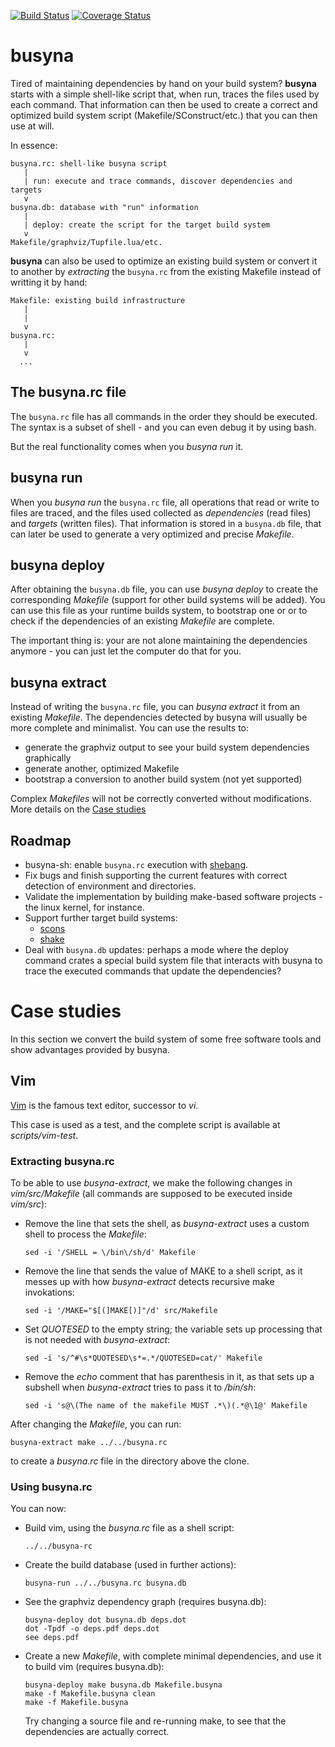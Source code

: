 [![Build Status](https://travis-ci.org/lpenz/busyna.png?branch=master)](https://travis-ci.org/lpenz/busyna)
[![Coverage Status](https://coveralls.io/repos/lpenz/busyna/badge.png?branch=master)](https://coveralls.io/r/lpenz/busyna?branch=master)


# busyna

Tired of maintaining dependencies by hand on your build system? **busyna**
starts with a simple shell-like script that, when run, traces the files used by
each command. That information can then be used to create a correct and
optimized build system script (Makefile/SConstruct/etc.) that you can then use
at will.

In essence:
```
busyna.rc: shell-like busyna script
   |
   | run: execute and trace commands, discover dependencies and targets
   v
busyna.db: database with "run" information
   |
   | deploy: create the script for the target build system
   v
Makefile/graphviz/Tupfile.lua/etc.
```

**busyna** can also be used to optimize an existing build system or convert it
to another by *extracting* the `busyna.rc` from the existing Makefile instead
of writting it by hand:
```
Makefile: existing build infrastructure
   |
   |
   v
busyna.rc:
   |
   v
  ...
```


## The busyna.rc file

The `busyna.rc` file has all commands in the order they should be executed. The
syntax is a subset of shell - and you can even debug it by using bash.

But the real functionality comes when you *busyna run* it.


## busyna run

When you *busyna run* the `busyna.rc` file, all operations that read or write
to files are traced, and the files used collected as *dependencies* (read
files) and *targets* (written files). That information is stored in
a `busyna.db` file, that can later be used to generate a very optimized and
precise *Makefile*.


## busyna deploy

After obtaining the `busyna.db` file, you can use *busyna deploy* to create
the corresponding *Makefile* (support for other build systems will be added).
You can use this file as your runtime builds system, to bootstrap one or or to
check if the dependencies of an existing *Makefile* are complete.

The important thing is: your are not alone maintaining the dependencies
anymore - you can just let the computer do that for you.


## busyna extract

Instead of writing the `busyna.rc` file, you can *busyna extract* it from an
existing *Makefile*. The dependencies detected by busyna will usually be more
complete and minimalist. You can use the results to:
- generate the graphviz output to see your build system dependencies graphically
- generate another, optimized Makefile
- bootstrap a conversion to another build system (not yet supported)

Complex *Makefiles* will not be correctly converted without modifications. More
details on the [Case studies](#case-studies)


## Roadmap

- busyna-sh: enable `busyna.rc` execution with
  [shebang](https://en.wikipedia.org/wiki/Shebang_(Unix)).
- Fix bugs and finish supporting the current features with correct detection
  of environment and directories.
- Validate the implementation by building make-based software projects - the
  linux kernel, for instance.
- Support further target build systems:
  - [scons](http://www.scons.org/)
  - [shake](http://shakebuild.com/)
- Deal with `busyna.db` updates: perhaps a mode where the deploy command
 crates a special build system file that interacts with busyna to trace the
 executed commands that update the dependencies?


# Case studies

In this section we convert the build system of some free software tools and
show advantages provided by busyna.


## Vim

[Vim](http://www.vim.org) is the famous text editor, successor to *vi*.

This case is used as a test, and the complete script is available
at *scripts/vim-test*.


### Extracting busyna.rc

To be able to use *busyna-extract*, we make the following changes
in *vim/src/Makefile* (all commands are supposed to be executed inside *vim/src*):
- Remove the line that sets the shell, as *busyna-extract* uses a custom shell
  to process the *Makefile*:

  ```
  sed -i '/SHELL = \/bin\/sh/d' Makefile
  ```
- Remove the line that sends the value of MAKE to a shell script, as it messes
  up with how *busyna-extract* detects recursive make invokations:

  ```
  sed -i '/MAKE="$[(]MAKE[)]"/d' src/Makefile
  ```
- Set *QUOTESED* to the empty string; the variable sets up processing that is
  not needed with *busyna-extract*:

  ```
  sed -i 's/^#\s*QUOTESED\s*=.*/QUOTESED=cat/' Makefile
  ```
- Remove the *echo* comment that has parenthesis in it, as that sets up a subshell
  when *busyna-extract* tries to pass it to */bin/sh*:

  ```
  sed -i 's@\(The name of the makefile MUST .*\)(.*@\1@' Makefile
  ```

After changing the *Makefile*, you can run:
```shell
busyna-extract make ../../busyna.rc
```
to create a *busyna.rc* file in the directory above the clone.


### Using busyna.rc

You can now:
- Build vim, using the *busyna.rc* file as a shell script:

  ```shell
  ../../busyna-rc
  ```
- Create the build database (used in further actions):

  ```
  busyna-run ../../busyna.rc busyna.db
  ```
- See the graphviz dependency graph (requires busyna.db):

  ```
  busyna-deploy dot busyna.db deps.dot
  dot -Tpdf -o deps.pdf deps.dot
  see deps.pdf
  ```
- Create a new *Makefile*, with complete minimal dependencies, and use it to
  build vim (requires busyna.db):

  ```
  busyna-deploy make busyna.db Makefile.busyna
  make -f Makefile.busyna clean
  make -f Makefile.busyna
  ```
  Try changing a source file and re-running make, to see that the dependencies
  are actually correct.

